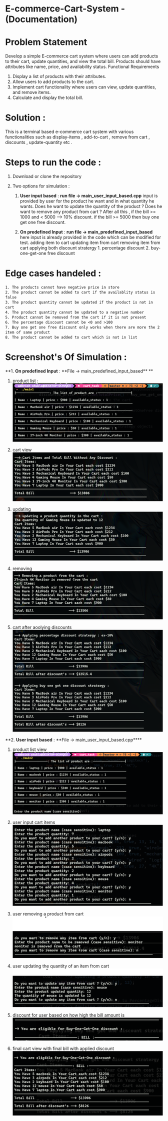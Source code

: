 # E-commerce-Cart-System - (Documentation)

# Problem Statement

Develop a simple E-commerce cart system where users can add products to their cart, update quantities, and view the total bill. Products
should have attributes like name, price, and availability status.
Functional Requirements

1. Display a list of products with their attributes.
2. Allow users to add products to the cart.
3. Implement cart functionality where users can view, update quantities, and remove items.
4. Calculate and display the total bill.

# Solution :

This is a terminal based e-commerce cart system with various functionalities such as display-items , add-to-cart , remove from cart , discounts , update-quantity etc .

# Steps to run the code :

1. Download or clone the repository
2. Two options for simulation :

   1. **User input based** : **run file -> main_user_input_based.cpp**
      input is provided by user for the product he want and in what quantity he wants.
      Does he want to update the quantity of the product ?
      Does he want to remove any product from cart ?
      After all this , if the bill >= 1000 and < 5000 --> 10% discount.
      if the bill >= 5000 then buy one get one free discount.

   2. **On predefined Input** : **run file -> main_predefined_input_based**
      here input is already provided in the code which can be modified for test.
      adding item to cart
      updating item from cart
      removing item from cart
      applying both discount stratergy 1. percentage discount 2. buy-one-get-one free discount

# Edge cases handeled :

    1. The products cannot have negative price in store
    2. The product cannot be added to cart if the availablity status is false
    3. The product quantity cannot be updated if the product is not in cart
    4. The product quantity cannot be updated to a negative number
    5. Product cannot be removed from the cart if it is not present
    6. The percentage discount cannot be <0 and >100
    7. Buy one get one free discount only works when there are more the 2 item of same product
    8. The product cannot be added to cart which is not in list

# Screenshot's Of Simulation :

**1. **On predefined Input** : **File -> main_predefined_input_based\*\* \*\*

1.  product list :
    ![Alt text](<images/product list 1.png>)

2.  cart view
    ![Alt text](<images/total 1.png>)

3.  updating
    ![Alt text](images/updating.png)

4.  removing
    ![Alt text](images/removing.png)

5.  cart after aoolying discounts
    ![Alt text](images/discounts.png)

**2. **User input based** : **File -> main_user_input_based.cpp\*\*\*\*

1.  product list view
    ![Alt text](<images 2/product list 1.png>)

2.  user input cart items
    ![Alt text](<images 2/user input cart.png>)

3.  user removing a product from cart
    ![Alt text](<images 2/removing.png>)

4.  user updating the quantity of an item from cart
    ![Alt text](<images 2/updating .png>)

5.  discount for user based on how high the bill amount is
    ![Alt text](<images 2/discount.png>)

6.  final cart view with final bill with applied discount
    ![Alt text](<images 2/final bill and cart view.png>)
